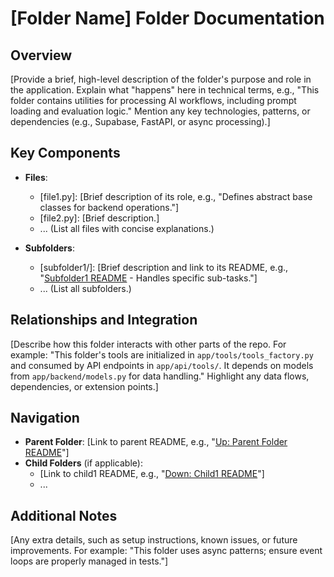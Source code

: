 # [Folder Name] Folder Documentation

## Overview
[Provide a brief, high-level description of the folder's purpose and role in the application. Explain what "happens" here in technical terms, e.g., "This folder contains utilities for processing AI workflows, including prompt loading and evaluation logic." Mention any key technologies, patterns, or dependencies (e.g., Supabase, FastAPI, or async processing).]

## Key Components
- **Files**:
  - [file1.py]: [Brief description of its role, e.g., "Defines abstract base classes for backend operations."]
  - [file2.py]: [Brief description.]
  - ... (List all files with concise explanations.)

- **Subfolders**:
  - [subfolder1/]: [Brief description and link to its README, e.g., "[Subfolder1 README](./subfolder1/README.md) - Handles specific sub-tasks."]
  - ... (List all subfolders.)

## Relationships and Integration
[Describe how this folder interacts with other parts of the repo. For example: "This folder's tools are initialized in `app/tools/tools_factory.py` and consumed by API endpoints in `app/api/tools/`. It depends on models from `app/backend/models.py` for data handling." Highlight any data flows, dependencies, or extension points.]

## Navigation
- **Parent Folder**: [Link to parent README, e.g., "[Up: Parent Folder README](../README.md)"]
- **Child Folders** (if applicable): 
  - [Link to child1 README, e.g., "[Down: Child1 README](./child1/README.md)"]
  - ...

## Additional Notes
[Any extra details, such as setup instructions, known issues, or future improvements. For example: "This folder uses async patterns; ensure event loops are properly managed in tests."]
